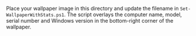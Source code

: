 Place your wallpaper image in this directory and update the filename in `Set-WallpaperWithStats.ps1`.
The script overlays the computer name, model, serial number and Windows version in the bottom-right corner of the wallpaper.

